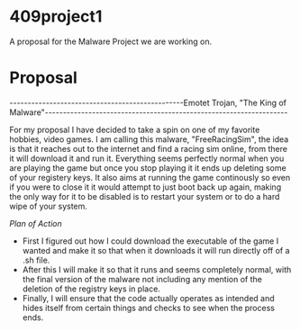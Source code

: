 # 409project1
A proposal for the Malware Project we are working on.

# Proposal 
------------------------------------------------Emotet Trojan, "The King of Malware"-------------------------------------------------------------------

For my proposal I have decided to take a spin on one of my favorite hobbies, video games.  I am calling this malware, "FreeRacingSim", the idea is that it reaches out to the internet and find a racing sim online, from there it will download it and run it. Everything seems perfectly normal when you are playing the game but once you stop playing it it ends up deleting some of your registery keys.  It also aims at running the game continously so even if you were to close it it would attempt to just boot back up again, making the only way for it to be disabled is to restart your system or to do a hard wipe of your system.   

_Plan of Action_
* First I figured out how I could download the executable of the game I wanted and make it so that when it downloads it will run directly off of a .sh file. 
* After this I will make it so that it runs and seems completely normal, with the final version of the malware not including any mention of the deletion of the registry keys in place.
* Finally, I will ensure that the code actually operates as intended and hides itself from certain things and checks to see when the process ends. 

